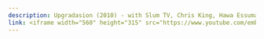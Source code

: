 ```yaml
---
description: Upgradasion (2010) - with Slum TV, Chris King, Hawa Essuman and Potash
link: <iframe width="560" height="315" src="https://www.youtube.com/embed/LooxgSWTh0c?si=UMxq1rFp8_lSoipk" title="YouTube video player" frameborder="0" allow="accelerometer; autoplay; clipboard-write; encrypted-media; gyroscope; picture-in-picture; web-share" referrerpolicy="strict-origin-when-cross-origin" allowfullscreen></iframe>
---
```


